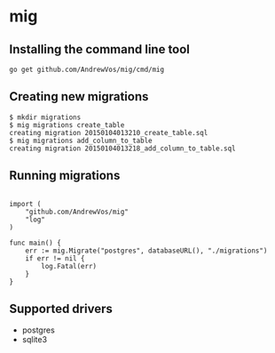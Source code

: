 # mig

## Installing the command line tool

```
go get github.com/AndrewVos/mig/cmd/mig
```

## Creating new migrations

```
$ mkdir migrations
$ mig migrations create_table
creating migration 20150104013210_create_table.sql
$ mig migrations add_column_to_table
creating migration 20150104013218_add_column_to_table.sql
```

## Running migrations

```golang

import (
	"github.com/AndrewVos/mig"
	"log"
)

func main() {
	err := mig.Migrate("postgres", databaseURL(), "./migrations")
	if err != nil {
		log.Fatal(err)
	}
}
```

## Supported drivers

- postgres
- sqlite3

